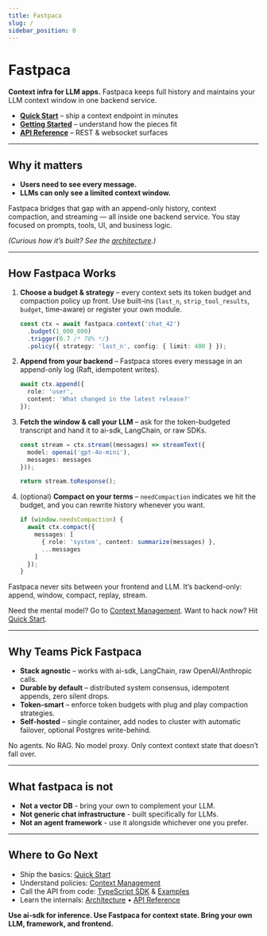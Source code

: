 ```yaml
---
title: Fastpaca
slug: /
sidebar_position: 0
---
```


# Fastpaca

**Context infra for LLM apps.** Fastpaca keeps full history and maintains your LLM context window in one backend service. 

- **[Quick Start](./usage/quickstart.md)** – ship a context endpoint in minutes  
- **[Getting Started](./usage/getting-started.md)** – understand how the pieces fit  
- **[API Reference](./api/rest.md)** – REST & websocket surfaces

---

## Why it matters

- **Users need to see every message.**
- **LLMs can only see a limited context window.**

Fastpaca bridges that gap with an append-only history, context compaction, and streaming — all inside one backend service. You stay focused on prompts, tools, UI, and business logic. 

*(Curious how it’s built? See the [architecture](./architecture.md).)*

---

## How Fastpaca Works

1. **Choose a budget & strategy** – every context sets its token budget and compaction policy up front. Use built-ins (`last_n`, `strip_tool_results`, `budget`, time-aware) or register your own module.  
   ```ts
   const ctx = await fastpaca.context('chat_42')
     .budget(1_000_000)
     .trigger(0.7 /* 70% */)
     .policy({ strategy: 'last_n', config: { limit: 400 } });
   ```
2. **Append from your backend** – Fastpaca stores every message in an append-only log (Raft, idempotent writes).  
   ```ts
   await ctx.append({
     role: 'user',
     content: 'What changed in the latest release?'
   });
   ```
3. **Fetch the window & call your LLM** – ask for the token-budgeted transcript and hand it to ai-sdk, LangChain, or raw SDKs.  
   ```ts
   const stream = ctx.stream((messages) => streamText({
     model: openai('gpt-4o-mini'),
     messages: messages
   }));

   return stream.toResponse();
   ```
4. (optional) **Compact on your terms** – `needCompaction` indicates we hit the budget, and you can rewrite history whenever you want.
   ```ts
   if (window.needsCompaction) {
     await ctx.compact({
       messages: [
         { role: 'system', content: summarize(messages) }, 
         ...messages
       ]
     });
   }
   ```

Fastpaca never sits between your frontend and LLM. It’s backend-only: append, window, compact, replay, stream.

Need the mental model? Go to [Context Management](./usage/context-management.md). Want to hack now? Hit [Quick Start](./usage/quickstart.md).

---

## Why Teams Pick Fastpaca

- **Stack agnostic** – works with ai-sdk, LangChain, raw OpenAI/Anthropic calls.  
- **Durable by default** – distributed system consensus, idempotent appends, zero silent drops.  
- **Token-smart** – enforce token budgets with plug and play compaction strategies.
- **Self-hosted** – single container, add nodes to cluster with automatic failover, optional Postgres write-behind.  

No agents. No RAG. No model proxy. Only context context state that doesn’t fall over.

---

## What fastpaca is not

- **Not a vector DB** - bring your own to complement your LLM.
- **Not generic chat infrastructure** - built specifically for LLMs.
- **Not an agent framework** - use it alongside whichever one you prefer.

---

## Where to Go Next

- Ship the basics: [Quick Start](./usage/quickstart.md)  
- Understand policies: [Context Management](./usage/context-management.md)  
- Call the API from code: [TypeScript SDK](./usage/typescript-sdk.md) & [Examples](./usage/examples.md)  
- Learn the internals: [Architecture](./architecture.md) • [API Reference](./api/rest.md)

**Use ai-sdk for inference. Use Fastpaca for context state. Bring your own LLM, framework, and frontend.**
